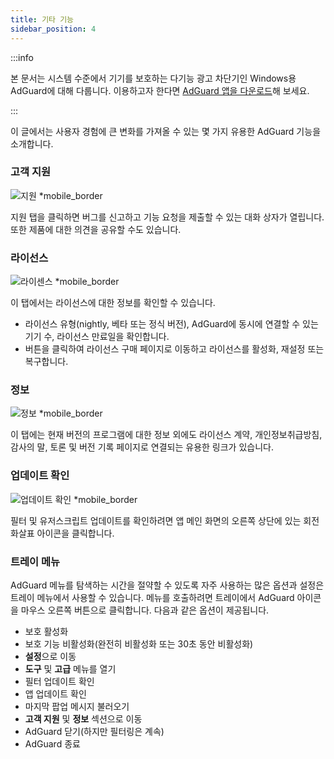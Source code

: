 ```yaml
---
title: 기타 기능
sidebar_position: 4
---
```


:::info

본 문서는 시스템 수준에서 기기를 보호하는 다기능 광고 차단기인 Windows용 AdGuard에 대해 다룹니다. 이용하고자 한다면 [AdGuard 앱을 다운로드](https://agrd.io/download-kb-adblock)해 보세요.

:::

이 글에서는 사용자 경험에 큰 변화를 가져올 수 있는 몇 가지 유용한 AdGuard 기능을 소개합니다.

### 고객 지원

![지원 \*mobile\_border](https://cdn.adtidy.org/content/kb/ad_blocker/windows/overview/support.png)

지원 탭을 클릭하면 버그를 신고하고 기능 요청을 제출할 수 있는 대화 상자가 열립니다. 또한 제품에 대한 의견을 공유할 수도 있습니다.

### 라이선스

![라이센스 \*mobile\_border](https://cdn.adtidy.org/content/kb/ad_blocker/windows/overview/license.png)

이 탭에서는 라이선스에 대한 정보를 확인할 수 있습니다.

- 라이선스 유형(nightly, 베타 또는 정식 버전), AdGuard에 동시에 연결할 수 있는 기기 수, 라이선스 만료일을 확인합니다.
- 버튼을 클릭하여 라이선스 구매 페이지로 이동하고 라이선스를 활성화, 재설정 또는 복구합니다.

### 정보

![정보 \*mobile\_border](https://cdn.adtidy.org/content/kb/ad_blocker/windows/overview/about.png)

이 탭에는 현재 버전의 프로그램에 대한 정보 외에도 라이선스 계약, 개인정보취급방침, 감사의 말, 토론 및 버전 기록 페이지로 연결되는 유용한 링크가 있습니다.

### 업데이트 확인

![업데이트 확인 \*mobile\_border](https://cdn.adtidy.org/content/kb/ad_blocker/windows/overview/check-updates.png)

필터 및 유저스크립트 업데이트를 확인하려면 앱 메인 화면의 오른쪽 상단에 있는 회전 화살표 아이콘을 클릭합니다.

### 트레이 메뉴

AdGuard 메뉴를 탐색하는 시간을 절약할 수 있도록 자주 사용하는 많은 옵션과 설정은 트레이 메뉴에서 사용할 수 있습니다. 메뉴를 호출하려면 트레이에서 AdGuard 아이콘을 마우스 오른쪽 버튼으로 클릭합니다. 다음과 같은 옵션이 제공됩니다.

- 보호 활성화
- 보호 기능 비활성화(완전히 비활성화 또는 30초 동안 비활성화)
- **설정**으로 이동
- **도구** 및 **고급** 메뉴를 열기
- 필터 업데이트 확인
- 앱 업데이트 확인
- 마지막 팝업 메시지 불러오기
- **고객 지원** 및 **정보** 섹션으로 이동
- AdGuard 닫기(하지만 필터링은 계속)
- AdGuard 종료
